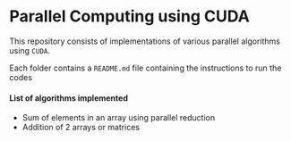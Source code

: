 # Parallel Computing using CUDA

This repository consists of implementations of various parallel algorithms using `CUDA`.

Each folder contains a `README.md` file containing the instructions to run the codes
  
#### List of algorithms implemented

- Sum of elements in an array using parallel reduction
- Addition of 2 arrays or matrices
